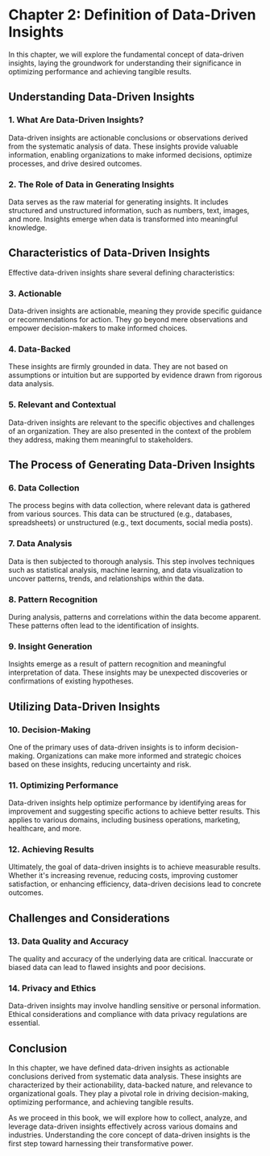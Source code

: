 Chapter 2: Definition of Data-Driven Insights
=============================================

In this chapter, we will explore the fundamental concept of data-driven insights, laying the groundwork for understanding their significance in optimizing performance and achieving tangible results.

Understanding Data-Driven Insights
----------------------------------

### 1. **What Are Data-Driven Insights?**

Data-driven insights are actionable conclusions or observations derived from the systematic analysis of data. These insights provide valuable information, enabling organizations to make informed decisions, optimize processes, and drive desired outcomes.

### 2. **The Role of Data in Generating Insights**

Data serves as the raw material for generating insights. It includes structured and unstructured information, such as numbers, text, images, and more. Insights emerge when data is transformed into meaningful knowledge.

Characteristics of Data-Driven Insights
---------------------------------------

Effective data-driven insights share several defining characteristics:

### 3. **Actionable**

Data-driven insights are actionable, meaning they provide specific guidance or recommendations for action. They go beyond mere observations and empower decision-makers to make informed choices.

### 4. **Data-Backed**

These insights are firmly grounded in data. They are not based on assumptions or intuition but are supported by evidence drawn from rigorous data analysis.

### 5. **Relevant and Contextual**

Data-driven insights are relevant to the specific objectives and challenges of an organization. They are also presented in the context of the problem they address, making them meaningful to stakeholders.

The Process of Generating Data-Driven Insights
----------------------------------------------

### 6. **Data Collection**

The process begins with data collection, where relevant data is gathered from various sources. This data can be structured (e.g., databases, spreadsheets) or unstructured (e.g., text documents, social media posts).

### 7. **Data Analysis**

Data is then subjected to thorough analysis. This step involves techniques such as statistical analysis, machine learning, and data visualization to uncover patterns, trends, and relationships within the data.

### 8. **Pattern Recognition**

During analysis, patterns and correlations within the data become apparent. These patterns often lead to the identification of insights.

### 9. **Insight Generation**

Insights emerge as a result of pattern recognition and meaningful interpretation of data. These insights may be unexpected discoveries or confirmations of existing hypotheses.

Utilizing Data-Driven Insights
------------------------------

### 10. **Decision-Making**

One of the primary uses of data-driven insights is to inform decision-making. Organizations can make more informed and strategic choices based on these insights, reducing uncertainty and risk.

### 11. **Optimizing Performance**

Data-driven insights help optimize performance by identifying areas for improvement and suggesting specific actions to achieve better results. This applies to various domains, including business operations, marketing, healthcare, and more.

### 12. **Achieving Results**

Ultimately, the goal of data-driven insights is to achieve measurable results. Whether it's increasing revenue, reducing costs, improving customer satisfaction, or enhancing efficiency, data-driven decisions lead to concrete outcomes.

Challenges and Considerations
-----------------------------

### 13. **Data Quality and Accuracy**

The quality and accuracy of the underlying data are critical. Inaccurate or biased data can lead to flawed insights and poor decisions.

### 14. **Privacy and Ethics**

Data-driven insights may involve handling sensitive or personal information. Ethical considerations and compliance with data privacy regulations are essential.

Conclusion
----------

In this chapter, we have defined data-driven insights as actionable conclusions derived from systematic data analysis. These insights are characterized by their actionability, data-backed nature, and relevance to organizational goals. They play a pivotal role in driving decision-making, optimizing performance, and achieving tangible results.

As we proceed in this book, we will explore how to collect, analyze, and leverage data-driven insights effectively across various domains and industries. Understanding the core concept of data-driven insights is the first step toward harnessing their transformative power.
